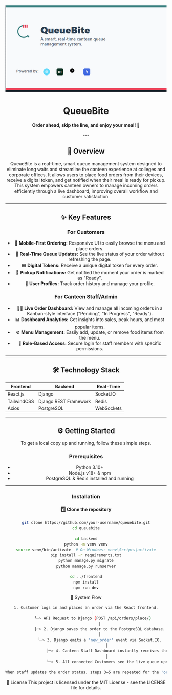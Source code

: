 <div align="center">
<img src="social-preview.png" alt="QueueBite Social Preview Banner">
<h1>QueueBite</h1>
<p><b>Order ahead, skip the line, and enjoy your meal! 🍔</b></p>
---

## 🚀 Overview
QueueBite is a real-time, smart queue management system designed to eliminate long waits and streamline the canteen experience at colleges and corporate offices. It allows users to place food orders from their devices, receive a digital token, and get notified when their meal is ready for pickup.  
This system empowers canteen owners to manage incoming orders efficiently through a live dashboard, improving overall workflow and customer satisfaction.

---

## ✨ Key Features

### For Customers
- 📱 **Mobile-First Ordering:** Responsive UI to easily browse the menu and place orders.
- 🔄 **Real-Time Queue Updates:** See the live status of your order without refreshing the page.
- 🎟️ **Digital Tokens:** Receive a unique digital token for every order.
- 🔔 **Pickup Notifications:** Get notified the moment your order is marked as "Ready".
- 👤 **User Profiles:** Track order history and manage your profile.

### For Canteen Staff/Admin
- 🧑‍🍳 **Live Order Dashboard:** View and manage all incoming orders in a Kanban-style interface ("Pending", "In Progress", "Ready").
- 📊 **Dashboard Analytics:** Get insights into sales, peak hours, and most popular items.
- ⚙️ **Menu Management:** Easily add, update, or remove food items from the menu.
- 🔐 **Role-Based Access:** Secure login for staff members with specific permissions.

---

## 🛠️ Technology Stack

| Frontend | Backend | Real-Time |
|----------|---------|-----------|
| React.js | Django  | Socket.IO |
| TailwindCSS | Django REST Framework | Redis |
| Axios | PostgreSQL | WebSockets |

---

## ⚙️ Getting Started

To get a local copy up and running, follow these simple steps.

### **Prerequisites**
- Python 3.10+
- Node.js v18+ & npm
- PostgreSQL & Redis installed and running

---

### **Installation**

#### 1️⃣ Clone the repository
```bash
git clone https://github.com/your-username/queuebite.git
cd queuebite

cd backend
python -m venv venv
source venv/bin/activate  # On Windows: venv\Scripts\activate
pip install -r requirements.txt
python manage.py migrate
python manage.py runserver

cd ../frontend
npm install
npm run dev
```
🔄 System Flow
```bash
1. Customer logs in and places an order via the React frontend.
      │
      └─> API Request to Django (POST /api/orders/place/)
            │
            ├─> 2. Django saves the order to the PostgreSQL database.
            │
            └─> 3. Django emits a 'new_order' event via Socket.IO.
                  │
                  ├─> 4. Canteen Staff Dashboard instantly receives the event and displays the new order.
                  │
                  └─> 5. All connected Customers see the live queue update with the new token.

When staff updates the order status, steps 3–5 are repeated for the 'order_update' event.
```

📜 License
This project is licensed under the MIT License - see the LICENSE file for details.
